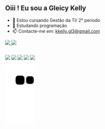 ## Oiii ! Eu sou a Gleicy Kelly

- 👀 Estou cursando Gestão da TI/ 2° periodo
- 🌱 Estudando programação
- 📫 Contacte-me em: kkelly.gl3@gmail.com

<div>
  <a href="https://github.com/GleyOliveira">
  <img height="180em" src="https://github-readme-stats.vercel.app/api?username=gleyoliveira&show_icons=true&theme=tokyonight&include_all_commits=true&count_private=true"/>
  <img height="180em" src="https://github-readme-stats.vercel.app/api/top-langs/?username=gleyoliveira&layout=compact&langs_count=7&theme=tokyonight"/>
</div>

##

<div>
 <a href="https://www.youtube.com/channel/UCVHIHrUoOyLbs7E9l_0j28Q" target="_blank"><img src="https://img.shields.io/badge/YouTube-FF0000?style=for-the-badge&logo=youtube&logoColor=white" target="_blank"></a>
  <a href="https://www.instagram.com/gley0liveira/" target="_blank"><img src="https://img.shields.io/badge/-Instagram-%23E4405F?style=for-the-badge&logo=instagram&logoColor=white" target="_blank"></a>
 	<a href="https://twitter.com/GleyOliveira2" target="_blank"><img src="https://img.shields.io/badge/Twitter-1DA1F2?style=for-the-badge&logo=twitter&logoColor=white" target="_blank"></a>
 <a href="https://www.facebook.com/gleicykelly.oliveira" target="_blank"><img src="https://img.shields.io/badge/Facebook-1877F2?style=for-the-badge&logo=facebook&logoColor=white" target="_blank"></a> 
  <a href="https://www.linkedin.com/in/gley-oliveira-755552222/" target="_blank"><img src="https://img.shields.io/badge/-LinkedIn-%230077B5?style=for-the-badge&logo=linkedin&logoColor=white" target="_blank"></a>
   
  ![Snake animation](https://github.com/rafaballerini/rafaballerini/blob/output/github-contribution-grid-snake.svg)
 
</div>
  
